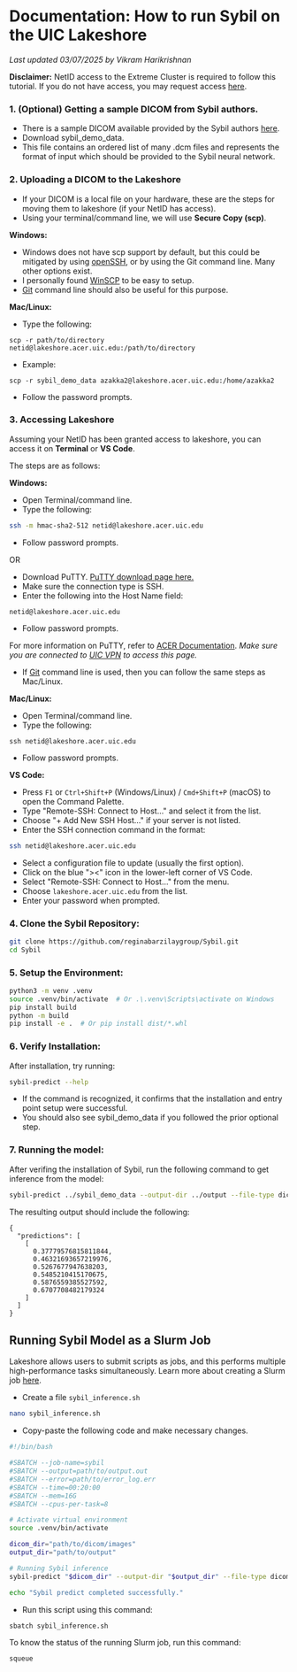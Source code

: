 # Documentation: How to run Sybil on the UIC Lakeshore

*Last updated 03/07/2025 by Vikram Harikrishnan*

**Disclaimer:** NetID access to the Extreme Cluster is required to follow this tutorial. If you do not have access, you may request access [here](https://acer.uic.edu/get-started/request-access/).

### 1. (Optional) Getting a sample DICOM from Sybil authors.
- There is a sample DICOM available provided by the Sybil authors [here](https://www.dropbox.com/sh/addq480zyguxbbg/AACJRVsKDL0gpq-G9o3rfCBQa?dl=0).
- Download sybil_demo_data.
- This file contains an ordered list of many .dcm files and represents the format of input which should be provided to the Sybil neural network.

### 2. Uploading a DICOM to the Lakeshore
- If your DICOM is a local file on your hardware, these are the steps for moving them to lakeshore (if your NetID has access).
- Using your terminal/command line, we will use **Secure Copy (scp)**.  

**Windows:**
- Windows does not have scp support by default, but this could be mitigated by using [openSSH](https://learn.microsoft.com/en-us/windows-server/administration/openssh/openssh_install_firstuse?tabs=gui), or by using the Git command line. Many other options exist.
- I personally found [WinSCP](https://winscp.net/eng/index.php) to be easy to setup.
- [Git](https://git-scm.com/) command line should also be useful for this purpose.

**Mac/Linux:**
- Type the following: 
```
scp -r path/to/directory netid@lakeshore.acer.uic.edu:/path/to/directory
```
- Example:
```
scp -r sybil_demo_data azakka2@lakeshore.acer.uic.edu:/home/azakka2
```
- Follow the password prompts.

### 3. Accessing Lakeshore
Assuming your NetID has been granted access to lakeshore, you can access it on **Terminal** or **VS Code**.

The steps are as follows:

**Windows:**

- Open Terminal/command line.
- Type the following: 

```bash
ssh -m hmac-sha2-512 netid@lakeshore.acer.uic.edu
```
- Follow password prompts.

OR

- Download PuTTY. [PuTTY download page here.](https://putty.org/)
- Make sure the connection type is SSH.
- Enter the following into the Host Name field: 
```
netid@lakeshore.acer.uic.edu
```
- Follow password prompts.
  
For more information on PuTTY, refer to [ACER Documentation](https://confluence.acer.uic.edu/display/KB/Logging+into+the+Cluster). *Make sure you are connected to [UIC VPN](https://it.uic.edu/services/faculty-staff/uic-network/uic-vpn/) to access this page.*

- If [Git](https://git-scm.com/) command line is used, then you can follow the same steps as Mac/Linux.

**Mac/Linux:**
- Open Terminal/command line.
- Type the following: 
 
```
ssh netid@lakeshore.acer.uic.edu
```

- Follow password prompts.

**VS Code:**

- Press `F1` or `Ctrl+Shift+P` (Windows/Linux) / `Cmd+Shift+P` (macOS) to open the Command Palette.
- Type "Remote-SSH: Connect to Host..." and select it from the list.
- Choose "+ Add New SSH Host..." if your server is not listed.
- Enter the SSH connection command in the format: 
  
```bash
ssh netid@lakeshore.acer.uic.edu
```

- Select a configuration file to update (usually the first option).
- Click on the blue "><" icon in the lower-left corner of VS Code.
- Select "Remote-SSH: Connect to Host..." from the menu.
- Choose `lakeshore.acer.uic.edu` from the list.
- Enter your password when prompted.

### 4. Clone the Sybil Repository:
```bash
git clone https://github.com/reginabarzilaygroup/Sybil.git
cd Sybil
```

### 5. Setup the Environment:
```bash
python3 -m venv .venv
source .venv/bin/activate  # Or .\.venv\Scripts\activate on Windows
pip install build
python -m build
pip install -e .  # Or pip install dist/*.whl
```

### 6. Verify Installation:

After installation, try running:

```bash
sybil-predict --help
```

- If the command is recognized, it confirms that the installation and entry point setup were successful.
- You should also see sybil_demo_data if you followed the prior optional step.

### 7. Running the model:

After verifing the installation of Sybil, run the following command to get inference from the model:

```bash
sybil-predict ../sybil_demo_data --output-dir ../output --file-type dicom
```

The resulting output should include the following:
```
{
  "predictions": [
    [
      0.37779576815811844,
      0.46321693657219976,
      0.5267677947638203,
      0.5485210415170675,
      0.5876559385527592,
      0.6707708482179324
    ]
  ]
}
```

## Running Sybil Model as a Slurm Job
Lakeshore allows users to submit scripts as jobs, and this performs multiple high-performance tasks simultaneously.
Learn more about creating a Slurm job [here](https://slurm.schedmd.com/documentation.html).

- Create a file `sybil_inference.sh`

```bash
nano sybil_inference.sh
```

- Copy-paste the following code and make necessary changes.

```bash
#!/bin/bash

#SBATCH --job-name=sybil
#SBATCH --output=path/to/output.out
#SBATCH --error=path/to/error_log.err
#SBATCH --time=00:20:00
#SBATCH --mem=16G
#SBATCH --cpus-per-task=8

# Activate virtual environment
source .venv/bin/activate

dicom_dir="path/to/dicom/images"
output_dir="path/to/output"

# Running Sybil inference
sybil-predict "$dicom_dir" --output-dir "$output_dir" --file-type dicom

echo "Sybil predict completed successfully."
```

- Run this script using this command:

```bash
sbatch sybil_inference.sh
```

To know the status of the running Slurm job, run this command:

``` bash
squeue
```